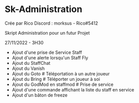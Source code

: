 # Sk-Administration
Crée par Rico
Discord : morksus - Rico#5412

Skript Administration pour un futur Projet

27/11/2022 - 3H30

- Ajout d'une prise de Service Staff
- Ajout d'une alerte lorsqu'un Staff Fly
- Ajout du StaffChat
- Ajout du Vanish
- Ajout du Goto # Téléportation à un autre joueur
- Ajout du Bring # Téléporter un joueur à soi
- Ajout du GodMod en staffmod # Prise de service
- Ajout d'une commande affichant la liste du staff en service
- Ajout d'un bâton de freeze
